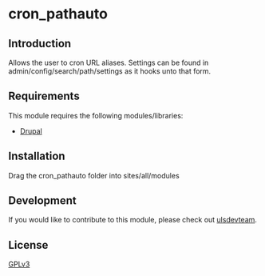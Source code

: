 # cron_pathauto

## Introduction

Allows the user to cron URL aliases. Settings can be found in admin/config/search/path/settings as 
it hooks unto that form.

## Requirements

This module requires the following modules/libraries:

* [Drupal](https://www.drupal.org/project/pathauto)

## Installation

Drag the cron_pathauto folder into sites/all/modules

## Development

If you would like to contribute to this module, please check out [ulsdevteam](https://github.com/ulsdevteam). 

## License

[GPLv3](http://www.gnu.org/licenses/gpl-3.0.txt)
